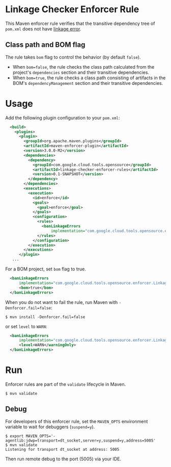 # Linkage Checker Enforcer Rule

This Maven enforcer rule verifies that the transitive dependency tree of `pom.xml` does not have
[linkage error](../library-best-practices/glossary.md#types-of-conflicts-and-compatibility).

## Class path and BOM flag

The rule takes `bom` flag to control the behavior (by default `false`).

- When `bom=false`, the rule checks the class path calculated from the project's `dependencies`
  section and their transitive dependencies.
- When `bom=true`, the rule checks a class path consisting of artifacts in the BOM's
  `dependencyManagement` section and their transitive dependencies.

# Usage

Add the following plugin configuration to your `pom.xml`:

```xml
  <build>
    <plugins>
      <plugin>
        <groupId>org.apache.maven.plugins</groupId>
        <artifactId>maven-enforcer-plugin</artifactId>
        <version>3.0.0-M2</version>
        <dependencies>
          <dependency>
            <groupId>com.google.cloud.tools.opensource</groupId>
            <artifactId>linkage-checker-enforcer-rules</artifactId>
            <version>0.1-SNAPSHOT</version>
          </dependency>
        </dependencies>
        <executions>
          <execution>
            <id>enforce</id>
            <goals>
              <goal>enforce</goal>
            </goals>
            <configuration>
              <rules>
                <banLinkageErrors
                    implementation="com.google.cloud.tools.opensource.enforcer.LinkageCheckerRule"/>
              </rules>
            </configuration>
          </execution>
        </executions>
      </plugin>
   ...
```

For a BOM project, set `bom` flag to true.

```xml
  <banLinkageErrors
      implementation="com.google.cloud.tools.opensource.enforcer.LinkageCheckerRule">
      <bom>true</bom>
  </banLinkageErrors>
```

When you do not want to fail the rule, run Maven with `-Denforcer.fail=false`:

```
$ mvn install -Denforcer.fail=false
```
 
or set `level` to `WARN`:

```xml
  <banLinkageErrors
      implementation="com.google.cloud.tools.opensource.enforcer.LinkageCheckerRule">
      <level>WARN</warningOnly>
  </banLinkageErrors>
```

# Run

Enforcer rules are part of the `validate` lifecycle in Maven.

```
$ mvn validate
```

## Debug

For developers of this enforcer rule, set the `MAVEN_OPTS` environment variable to wait for
debuggers (`suspend=y`).

```
$ export MAVEN_OPTS='-agentlib:jdwp=transport=dt_socket,server=y,suspend=y,address=5005'
$ mvn validate
Listening for transport dt_socket at address: 5005
```

Then run remote debug to the port (5005) via your IDE.
